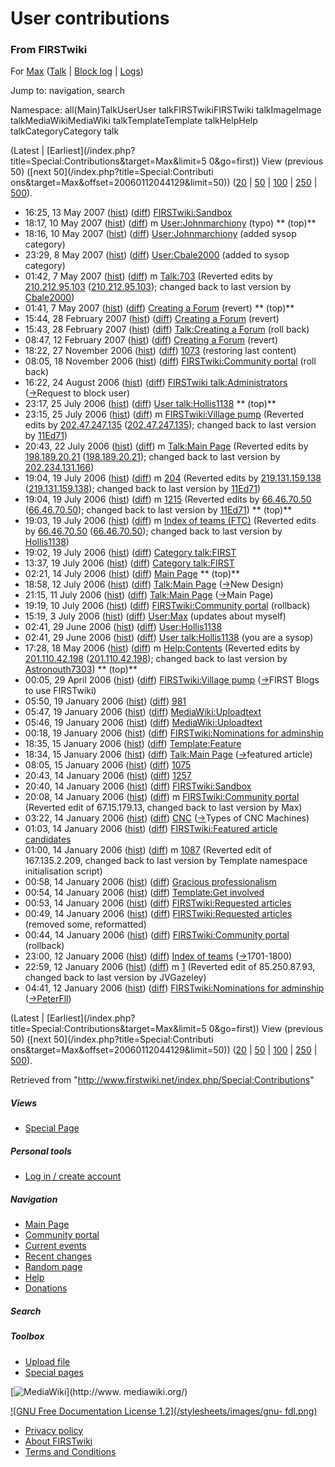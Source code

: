 # User contributions

### From FIRSTwiki

For [Max](/index.php/User:Max "User:Max" ) ([Talk](/index.php/User_talk:Max
"User talk:Max" ) | [Block
log](/index.php?title=Special:Log&type=block&page=User:Max "Special:Log" ) |
[Logs](/index.php?title=Special:Log&user=Max "Special:Log" ))

Jump to: navigation, search

Namespace:  all(Main)TalkUserUser talkFIRSTwikiFIRSTwiki talkImageImage
talkMediaWikiMediaWiki talkTemplateTemplate talkHelpHelp talkCategoryCategory
talk

(Latest | [Earliest](/index.php?title=Special:Contributions&target=Max&limit=5
0&go=first)) View (previous 50) ([next 50](/index.php?title=Special:Contributi
ons&target=Max&offset=20060112044129&limit=50))
([20](/index.php?title=Special:Contributions&target=Max&offset=0&limit=20) |
[50](/index.php?title=Special:Contributions&target=Max&offset=0&limit=50) |
[100](/index.php?title=Special:Contributions&target=Max&offset=0&limit=100) |
[250](/index.php?title=Special:Contributions&target=Max&offset=0&limit=250) |
[500](/index.php?title=Special:Contributions&target=Max&offset=0&limit=500)).

  * 16:25, 13 May 2007 ([hist](/index.php?title=FIRSTwiki:Sandbox&action=history "FIRSTwiki:Sandbox" )) ([diff](/index.php?title=FIRSTwiki:Sandbox&diff=prev&oldid=60388 "FIRSTwiki:Sandbox" )) [FIRSTwiki:Sandbox](/index.php/FIRSTwiki:Sandbox "FIRSTwiki:Sandbox" )
  * 18:17, 10 May 2007 ([hist](/index.php?title=User:Johnmarchiony&action=history "User:Johnmarchiony" )) ([diff](/index.php?title=User:Johnmarchiony&diff=prev&oldid=60373 "User:Johnmarchiony" )) m [User:Johnmarchiony](/index.php/User:Johnmarchiony "User:Johnmarchiony" ) (typo) ** (top)**
  * 18:16, 10 May 2007 ([hist](/index.php?title=User:Johnmarchiony&action=history "User:Johnmarchiony" )) ([diff](/index.php?title=User:Johnmarchiony&diff=prev&oldid=60372 "User:Johnmarchiony" )) [User:Johnmarchiony](/index.php/User:Johnmarchiony "User:Johnmarchiony" ) (added sysop category)
  * 23:29, 8 May 2007 ([hist](/index.php?title=User:Cbale2000&action=history "User:Cbale2000" )) ([diff](/index.php?title=User:Cbale2000&diff=prev&oldid=60319 "User:Cbale2000" )) [User:Cbale2000](/index.php/User:Cbale2000 "User:Cbale2000" ) (added to sysop category)
  * 01:42, 7 May 2007 ([hist](/index.php?title=Talk:703&action=history "Talk:703" )) ([diff](/index.php?title=Talk:703&diff=prev&oldid=60205 "Talk:703" )) m [Talk:703](/index.php/Talk:703 "Talk:703" ) (Reverted edits by [210.212.95.103](/index.php/Special:Contributions/210.212.95.103 "Special:Contributions/210.212.95.103" ) ([210.212.95.103](/index.php?title=User_talk:210.212.95.103&action=edit "User talk:210.212.95.103" )); changed back to last version by [Cbale2000](/index.php/User:Cbale2000 "User:Cbale2000" ))
  * 01:41, 7 May 2007 ([hist](/index.php?title=Creating_a_Forum&action=history "Creating a Forum" )) ([diff](/index.php?title=Creating_a_Forum&diff=prev&oldid=60204 "Creating a Forum" )) [Creating a Forum](/index.php/Creating_a_Forum "Creating a Forum" ) (revert) ** (top)**
  * 15:44, 28 February 2007 ([hist](/index.php?title=Creating_a_Forum&action=history "Creating a Forum" )) ([diff](/index.php?title=Creating_a_Forum&diff=prev&oldid=56345 "Creating a Forum" )) [Creating a Forum](/index.php/Creating_a_Forum "Creating a Forum" ) (revert)
  * 15:43, 28 February 2007 ([hist](/index.php?title=Talk:Creating_a_Forum&action=history "Talk:Creating a Forum" )) ([diff](/index.php?title=Talk:Creating_a_Forum&diff=prev&oldid=56344 "Talk:Creating a Forum" )) [Talk:Creating a Forum](/index.php/Talk:Creating_a_Forum "Talk:Creating a Forum" ) (roll back)
  * 08:47, 12 February 2007 ([hist](/index.php?title=Creating_a_Forum&action=history "Creating a Forum" )) ([diff](/index.php?title=Creating_a_Forum&diff=prev&oldid=54965 "Creating a Forum" )) [Creating a Forum](/index.php/Creating_a_Forum "Creating a Forum" ) (revert)
  * 18:22, 27 November 2006 ([hist](/index.php?title=1073&action=history "1073" )) ([diff](/index.php?title=1073&diff=prev&oldid=51409 "1073" )) [1073](/index.php/1073 "1073" ) (restoring last content)
  * 08:05, 18 November 2006 ([hist](/index.php?title=FIRSTwiki:Community_portal&action=history "FIRSTwiki:Community portal" )) ([diff](/index.php?title=FIRSTwiki:Community_portal&diff=prev&oldid=51213 "FIRSTwiki:Community portal" )) [FIRSTwiki:Community portal](/index.php/FIRSTwiki:Community_portal "FIRSTwiki:Community portal" ) (roll back)
  * 16:22, 24 August 2006 ([hist](/index.php?title=FIRSTwiki_talk:Administrators&action=history "FIRSTwiki talk:Administrators" )) ([diff](/index.php?title=FIRSTwiki_talk:Administrators&diff=prev&oldid=49788 "FIRSTwiki talk:Administrators" )) [FIRSTwiki talk:Administrators](/index.php/FIRSTwiki_talk:Administrators "FIRSTwiki talk:Administrators" ) ([→](/index.php/FIRSTwiki_talk:Administrators#Request_to_block_user "FIRSTwiki talk:Administrators" )Request to block user)
  * 23:17, 25 July 2006 ([hist](/index.php?title=User_talk:Hollis1138&action=history "User talk:Hollis1138" )) ([diff](/index.php?title=User_talk:Hollis1138&diff=prev&oldid=49321 "User talk:Hollis1138" )) [User talk:Hollis1138](/index.php/User_talk:Hollis1138 "User talk:Hollis1138" ) ** (top)**
  * 23:15, 25 July 2006 ([hist](/index.php?title=FIRSTwiki:Village_pump&action=history "FIRSTwiki:Village pump" )) ([diff](/index.php?title=FIRSTwiki:Village_pump&diff=prev&oldid=49320 "FIRSTwiki:Village pump" )) m [FIRSTwiki:Village pump](/index.php/FIRSTwiki:Village_pump "FIRSTwiki:Village pump" ) (Reverted edits by [202.47.247.135](/index.php/Special:Contributions/202.47.247.135 "Special:Contributions/202.47.247.135" ) ([202.47.247.135](/index.php?title=User_talk:202.47.247.135&action=edit "User talk:202.47.247.135" )); changed back to last version by [11Ed71](/index.php?title=User:11Ed71&action=edit "User:11Ed71" ))
  * 20:43, 22 July 2006 ([hist](/index.php?title=Talk:Main_Page&action=history "Talk:Main Page" )) ([diff](/index.php?title=Talk:Main_Page&diff=prev&oldid=49222 "Talk:Main Page" )) m [Talk:Main Page](/index.php/Talk:Main_Page "Talk:Main Page" ) (Reverted edits by [198.189.20.21](/index.php/Special:Contributions/198.189.20.21 "Special:Contributions/198.189.20.21" ) ([198.189.20.21](/index.php?title=User_talk:198.189.20.21&action=edit "User talk:198.189.20.21" )); changed back to last version by [202.234.131.166](/index.php?title=User:202.234.131.166&action=edit "User:202.234.131.166" ))
  * 19:04, 19 July 2006 ([hist](/index.php?title=204&action=history "204" )) ([diff](/index.php?title=204&diff=prev&oldid=49182 "204" )) m [204](/index.php/204 "204" ) (Reverted edits by [219.131.159.138](/index.php/Special:Contributions/219.131.159.138 "Special:Contributions/219.131.159.138" ) ([219.131.159.138](/index.php?title=User_talk:219.131.159.138&action=edit "User talk:219.131.159.138" )); changed back to last version by [11Ed71](/index.php?title=User:11Ed71&action=edit "User:11Ed71" ))
  * 19:04, 19 July 2006 ([hist](/index.php?title=1215&action=history "1215" )) ([diff](/index.php?title=1215&diff=prev&oldid=49181 "1215" )) m [1215](/index.php/1215 "1215" ) (Reverted edits by [66.46.70.50](/index.php/Special:Contributions/66.46.70.50 "Special:Contributions/66.46.70.50" ) ([66.46.70.50](/index.php?title=User_talk:66.46.70.50&action=edit "User talk:66.46.70.50" )); changed back to last version by [11Ed71](/index.php?title=User:11Ed71&action=edit "User:11Ed71" )) ** (top)**
  * 19:03, 19 July 2006 ([hist](/index.php?title=Index_of_teams_%28FTC%29&action=history "Index of teams \(FTC\)" )) ([diff](/index.php?title=Index_of_teams_%28FTC%29&diff=prev&oldid=49180 "Index of teams \(FTC\)" )) m [Index of teams (FTC)](/index.php/Index_of_teams_%28FTC%29 "Index of teams \(FTC\)" ) (Reverted edits by [66.46.70.50](/index.php/Special:Contributions/66.46.70.50 "Special:Contributions/66.46.70.50" ) ([66.46.70.50](/index.php?title=User_talk:66.46.70.50&action=edit "User talk:66.46.70.50" )); changed back to last version by [Hollis1138](/index.php/User:Hollis1138 "User:Hollis1138" ))
  * 19:02, 19 July 2006 ([hist](/index.php?title=Category_talk:FIRST&action=history "Category talk:FIRST" )) ([diff](/index.php?title=Category_talk:FIRST&diff=prev&oldid=49179 "Category talk:FIRST" )) [Category talk:FIRST](/index.php/Category_talk:FIRST "Category talk:FIRST" )
  * 13:37, 19 July 2006 ([hist](/index.php?title=Category_talk:FIRST&action=history "Category talk:FIRST" )) ([diff](/index.php?title=Category_talk:FIRST&diff=prev&oldid=49169 "Category talk:FIRST" )) [Category talk:FIRST](/index.php/Category_talk:FIRST "Category talk:FIRST" )
  * 02:21, 14 July 2006 ([hist](/index.php?title=Main_Page&action=history "Main Page" )) ([diff](/index.php?title=Main_Page&diff=prev&oldid=48906 "Main Page" )) [Main Page](/index.php/Main_Page "Main Page" ) ** (top)**
  * 18:58, 12 July 2006 ([hist](/index.php?title=Talk:Main_Page&action=history "Talk:Main Page" )) ([diff](/index.php?title=Talk:Main_Page&diff=prev&oldid=48891 "Talk:Main Page" )) [Talk:Main Page](/index.php/Talk:Main_Page "Talk:Main Page" ) ([→](/index.php/Talk:Main_Page#New_Design "Talk:Main Page" )New Design)
  * 21:15, 11 July 2006 ([hist](/index.php?title=Talk:Main_Page&action=history "Talk:Main Page" )) ([diff](/index.php?title=Talk:Main_Page&diff=prev&oldid=48816 "Talk:Main Page" )) [Talk:Main Page](/index.php/Talk:Main_Page "Talk:Main Page" ) ([→](/index.php/Talk:Main_Page#Main_Page "Talk:Main Page" )Main Page)
  * 19:19, 10 July 2006 ([hist](/index.php?title=FIRSTwiki:Community_portal&action=history "FIRSTwiki:Community portal" )) ([diff](/index.php?title=FIRSTwiki:Community_portal&diff=prev&oldid=48625 "FIRSTwiki:Community portal" )) [FIRSTwiki:Community portal](/index.php/FIRSTwiki:Community_portal "FIRSTwiki:Community portal" ) (rollback)
  * 15:19, 3 July 2006 ([hist](/index.php?title=User:Max&action=history "User:Max" )) ([diff](/index.php?title=User:Max&diff=prev&oldid=48419 "User:Max" )) [User:Max](/index.php/User:Max "User:Max" ) (updates about myself)
  * 02:41, 29 June 2006 ([hist](/index.php?title=User:Hollis1138&action=history "User:Hollis1138" )) ([diff](/index.php?title=User:Hollis1138&diff=prev&oldid=48395 "User:Hollis1138" )) [User:Hollis1138](/index.php/User:Hollis1138 "User:Hollis1138" )
  * 02:41, 29 June 2006 ([hist](/index.php?title=User_talk:Hollis1138&action=history "User talk:Hollis1138" )) ([diff](/index.php?title=User_talk:Hollis1138&diff=prev&oldid=48394 "User talk:Hollis1138" )) [User talk:Hollis1138](/index.php/User_talk:Hollis1138 "User talk:Hollis1138" ) (you are a sysop)
  * 17:28, 18 May 2006 ([hist](/index.php?title=Help:Contents&action=history "Help:Contents" )) ([diff](/index.php?title=Help:Contents&diff=prev&oldid=47315 "Help:Contents" )) m [Help:Contents](/index.php/Help:Contents "Help:Contents" ) (Reverted edits by [201.110.42.198](/index.php/Special:Contributions/201.110.42.198 "Special:Contributions/201.110.42.198" ) ([201.110.42.198](/index.php?title=User_talk:201.110.42.198&action=edit "User talk:201.110.42.198" )); changed back to last version by [Astronouth7303](/index.php/User:Astronouth7303 "User:Astronouth7303" )) ** (top)**
  * 00:05, 29 April 2006 ([hist](/index.php?title=FIRSTwiki:Village_pump&action=history "FIRSTwiki:Village pump" )) ([diff](/index.php?title=FIRSTwiki:Village_pump&diff=prev&oldid=46603 "FIRSTwiki:Village pump" )) [FIRSTwiki:Village pump](/index.php/FIRSTwiki:Village_pump "FIRSTwiki:Village pump" ) ([→](/index.php/FIRSTwiki:Village_pump#FIRST_Blogs_to_use_FIRSTwiki "FIRSTwiki:Village pump" )FIRST Blogs to use FIRSTwiki)
  * 05:50, 19 January 2006 ([hist](/index.php?title=981&action=history "981" )) ([diff](/index.php?title=981&diff=prev&oldid=42675 "981" )) [981](/index.php/981 "981" )
  * 05:47, 19 January 2006 ([hist](/index.php?title=MediaWiki:Uploadtext&action=history "MediaWiki:Uploadtext" )) ([diff](/index.php?title=MediaWiki:Uploadtext&diff=prev&oldid=42674 "MediaWiki:Uploadtext" )) [MediaWiki:Uploadtext](/index.php/MediaWiki:Uploadtext "MediaWiki:Uploadtext" )
  * 05:46, 19 January 2006 ([hist](/index.php?title=MediaWiki:Uploadtext&action=history "MediaWiki:Uploadtext" )) ([diff](/index.php?title=MediaWiki:Uploadtext&diff=prev&oldid=42673 "MediaWiki:Uploadtext" )) [MediaWiki:Uploadtext](/index.php/MediaWiki:Uploadtext "MediaWiki:Uploadtext" )
  * 00:18, 19 January 2006 ([hist](/index.php?title=FIRSTwiki:Nominations_for_adminship&action=history "FIRSTwiki:Nominations for adminship" )) ([diff](/index.php?title=FIRSTwiki:Nominations_for_adminship&diff=prev&oldid=42659 "FIRSTwiki:Nominations for adminship" )) [FIRSTwiki:Nominations for adminship](/index.php/FIRSTwiki:Nominations_for_adminship "FIRSTwiki:Nominations for adminship" )
  * 18:35, 15 January 2006 ([hist](/index.php?title=Template:Feature&action=history "Template:Feature" )) ([diff](/index.php?title=Template:Feature&diff=prev&oldid=42550 "Template:Feature" )) [Template:Feature](/index.php/Template:Feature "Template:Feature" )
  * 18:34, 15 January 2006 ([hist](/index.php?title=Talk:Main_Page&action=history "Talk:Main Page" )) ([diff](/index.php?title=Talk:Main_Page&diff=prev&oldid=42549 "Talk:Main Page" )) [Talk:Main Page](/index.php/Talk:Main_Page "Talk:Main Page" ) ([→](/index.php/Talk:Main_Page#featured_article "Talk:Main Page" )featured article)
  * 08:05, 15 January 2006 ([hist](/index.php?title=1075&action=history "1075" )) ([diff](/index.php?title=1075&diff=prev&oldid=42544 "1075" )) [1075](/index.php/1075 "1075" )
  * 20:43, 14 January 2006 ([hist](/index.php?title=1257&action=history "1257" )) ([diff](/index.php?title=1257&diff=prev&oldid=42483 "1257" )) [1257](/index.php/1257 "1257" )
  * 20:40, 14 January 2006 ([hist](/index.php?title=FIRSTwiki:Sandbox&action=history "FIRSTwiki:Sandbox" )) ([diff](/index.php?title=FIRSTwiki:Sandbox&diff=prev&oldid=42482 "FIRSTwiki:Sandbox" )) [FIRSTwiki:Sandbox](/index.php/FIRSTwiki:Sandbox "FIRSTwiki:Sandbox" )
  * 20:08, 14 January 2006 ([hist](/index.php?title=FIRSTwiki:Community_portal&action=history "FIRSTwiki:Community portal" )) ([diff](/index.php?title=FIRSTwiki:Community_portal&diff=prev&oldid=42472 "FIRSTwiki:Community portal" )) m [FIRSTwiki:Community portal](/index.php/FIRSTwiki:Community_portal "FIRSTwiki:Community portal" ) (Reverted edit of 67.15.179.13, changed back to last version by Max)
  * 03:22, 14 January 2006 ([hist](/index.php?title=CNC&action=history "CNC" )) ([diff](/index.php?title=CNC&diff=prev&oldid=42412 "CNC" )) [CNC](/index.php/CNC "CNC" ) ([→](/index.php/CNC#Types_of_CNC_Machines "CNC" )Types of CNC Machines)
  * 01:03, 14 January 2006 ([hist](/index.php?title=FIRSTwiki:Featured_article_candidates&action=history "FIRSTwiki:Featured article candidates" )) ([diff](/index.php?title=FIRSTwiki:Featured_article_candidates&diff=prev&oldid=42391 "FIRSTwiki:Featured article candidates" )) [FIRSTwiki:Featured article candidates](/index.php/FIRSTwiki:Featured_article_candidates "FIRSTwiki:Featured article candidates" )
  * 01:00, 14 January 2006 ([hist](/index.php?title=1087&action=history "1087" )) ([diff](/index.php?title=1087&diff=prev&oldid=42390 "1087" )) m [1087](/index.php/1087 "1087" ) (Reverted edit of 167.135.2.209, changed back to last version by Template namespace initialisation script)
  * 00:58, 14 January 2006 ([hist](/index.php?title=Gracious_professionalism&action=history "Gracious professionalism" )) ([diff](/index.php?title=Gracious_professionalism&diff=prev&oldid=42389 "Gracious professionalism" )) [Gracious professionalism](/index.php/Gracious_professionalism "Gracious professionalism" )
  * 00:54, 14 January 2006 ([hist](/index.php?title=Template:Get_involved&action=history "Template:Get involved" )) ([diff](/index.php?title=Template:Get_involved&diff=prev&oldid=42388 "Template:Get involved" )) [Template:Get involved](/index.php/Template:Get_involved "Template:Get involved" )
  * 00:53, 14 January 2006 ([hist](/index.php?title=FIRSTwiki:Requested_articles&action=history "FIRSTwiki:Requested articles" )) ([diff](/index.php?title=FIRSTwiki:Requested_articles&diff=prev&oldid=42387 "FIRSTwiki:Requested articles" )) [FIRSTwiki:Requested articles](/index.php/FIRSTwiki:Requested_articles "FIRSTwiki:Requested articles" )
  * 00:49, 14 January 2006 ([hist](/index.php?title=FIRSTwiki:Requested_articles&action=history "FIRSTwiki:Requested articles" )) ([diff](/index.php?title=FIRSTwiki:Requested_articles&diff=prev&oldid=42386 "FIRSTwiki:Requested articles" )) [FIRSTwiki:Requested articles](/index.php/FIRSTwiki:Requested_articles "FIRSTwiki:Requested articles" ) (removed some, reformatted)
  * 00:44, 14 January 2006 ([hist](/index.php?title=FIRSTwiki:Community_portal&action=history "FIRSTwiki:Community portal" )) ([diff](/index.php?title=FIRSTwiki:Community_portal&diff=prev&oldid=42385 "FIRSTwiki:Community portal" )) [FIRSTwiki:Community portal](/index.php/FIRSTwiki:Community_portal "FIRSTwiki:Community portal" ) (rollback)
  * 23:00, 12 January 2006 ([hist](/index.php?title=Index_of_teams&action=history "Index of teams" )) ([diff](/index.php?title=Index_of_teams&diff=prev&oldid=42326 "Index of teams" )) [Index of teams](/index.php/Index_of_teams "Index of teams" ) ([→](/index.php/Index_of_teams#1701-1800 "Index of teams" )1701-1800)
  * 22:59, 12 January 2006 ([hist](/index.php?title=1&action=history "1" )) ([diff](/index.php?title=1&diff=prev&oldid=42325 "1" )) m [1](/index.php/1 "1" ) (Reverted edit of 85.250.87.93, changed back to last version by JVGazeley)
  * 04:41, 12 January 2006 ([hist](/index.php?title=FIRSTwiki:Nominations_for_adminship&action=history "FIRSTwiki:Nominations for adminship" )) ([diff](/index.php?title=FIRSTwiki:Nominations_for_adminship&diff=prev&oldid=42304 "FIRSTwiki:Nominations for adminship" )) [FIRSTwiki:Nominations for adminship](/index.php/FIRSTwiki:Nominations_for_adminship "FIRSTwiki:Nominations for adminship" ) ([→](/index.php/FIRSTwiki:Nominations_for_adminship#User:PeterFll.7CPeterFll "FIRSTwiki:Nominations for adminship" )[PeterFll](/index.php/User:PeterFll "User:PeterFll" ))

(Latest | [Earliest](/index.php?title=Special:Contributions&target=Max&limit=5
0&go=first)) View (previous 50) ([next 50](/index.php?title=Special:Contributi
ons&target=Max&offset=20060112044129&limit=50))
([20](/index.php?title=Special:Contributions&target=Max&offset=0&limit=20) |
[50](/index.php?title=Special:Contributions&target=Max&offset=0&limit=50) |
[100](/index.php?title=Special:Contributions&target=Max&offset=0&limit=100) |
[250](/index.php?title=Special:Contributions&target=Max&offset=0&limit=250) |
[500](/index.php?title=Special:Contributions&target=Max&offset=0&limit=500)).

Retrieved from "<http://www.firstwiki.net/index.php/Special:Contributions>"

##### Views

  * [Special Page](/index.php/Special:Contributions/Max)

##### Personal tools

  * [Log in / create account](/index.php?title=Special:Userlogin&returnto=Special:Contributions)

[](/index.php/Main_Page "Main Page" )

##### Navigation

  * [Main Page](/index.php/Main_Page)
  * [Community portal](/index.php/FIRSTwiki:Community_portal)
  * [Current events](/index.php/Current_events)
  * [Recent changes](/index.php/Special:Recentchanges)
  * [Random page](/index.php/Special:Random)
  * [Help](/index.php/Help:Contents)
  * [Donations](/index.php/FIRSTwiki:Site_support)

##### Search



##### Toolbox

  * [Upload file](/index.php/Special:Upload)
  * [Special pages](/index.php/Special:Specialpages)

[![MediaWiki](/skins/common/images/poweredby_mediawiki_88x31.png)](http://www.
mediawiki.org/)

[![GNU Free Documentation License 1.2](/stylesheets/images/gnu-
fdl.png)](http://www.gnu.org/copyleft/fdl.html)

  * [Privacy policy](/index.php/FIRSTwiki:Privacy_policy "FIRSTwiki:Privacy policy" )
  * [About FIRSTwiki](/index.php/FIRSTwiki:About "FIRSTwiki:About" )
  * [Terms and Conditions](/index.php/FIRSTwiki:Terms_and_conditions "FIRSTwiki:Terms and conditions" )

